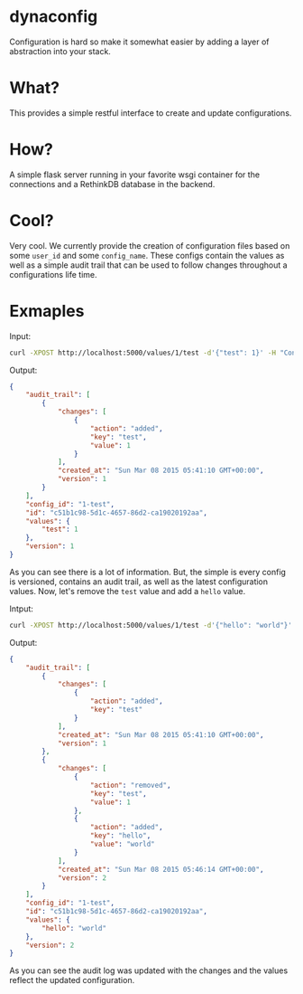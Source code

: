 # dynaconfig

Configuration is hard so make it somewhat easier by adding a layer of abstraction into your stack.

# What?

This provides a simple restful interface to create and update configurations.

# How?

A simple flask server running in your favorite wsgi container for the connections and a RethinkDB database in the backend.

# Cool?

Very cool. We currently provide the creation of configuration files based on some `user_id` and some `config_name`. These configs contain the values as well as a simple audit trail that can be used to follow changes throughout a configurations life time.

# Exmaples

Input:
```bash
curl -XPOST http://localhost:5000/values/1/test -d'{"test": 1}' -H "Content-Type: application/json"
```

Output:
```json
{
    "audit_trail": [
        {
            "changes": [
                {
                    "action": "added",
                    "key": "test",
                    "value": 1
                }
            ],
            "created_at": "Sun Mar 08 2015 05:41:10 GMT+00:00",
            "version": 1
        }
    ],
    "config_id": "1-test",
    "id": "c51b1c98-5d1c-4657-86d2-ca19020192aa",
    "values": {
        "test": 1
    },
    "version": 1
}
```

As you can see there is a lot of information. But, the simple is every config is versioned, contains an audit trail, as well as the latest configuration values. Now, let's remove the `test` value and add a `hello` value.

Intput:
```bash
curl -XPOST http://localhost:5000/values/1/test -d'{"hello": "world"}' -H "Content-Type: application/json"
```

Output:
```json
{
    "audit_trail": [
        {
            "changes": [
                {
                    "action": "added",
                    "key": "test"
                }
            ],
            "created_at": "Sun Mar 08 2015 05:41:10 GMT+00:00",
            "version": 1
        },
        {
            "changes": [
                {
                    "action": "removed",
                    "key": "test",
                    "value": 1
                },
                {
                    "action": "added",
                    "key": "hello",
                    "value": "world"
                }
            ],
            "created_at": "Sun Mar 08 2015 05:46:14 GMT+00:00",
            "version": 2
        }
    ],
    "config_id": "1-test",
    "id": "c51b1c98-5d1c-4657-86d2-ca19020192aa",
    "values": {
        "hello": "world"
    },
    "version": 2
}
```

As you can see the audit log was updated with the changes and the values reflect the updated configuration.
